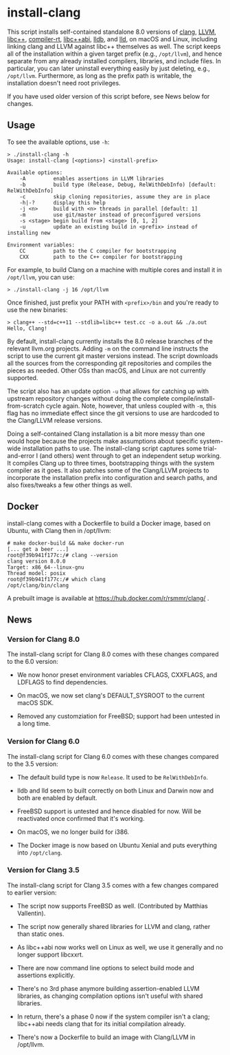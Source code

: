 install-clang
=============

This script installs self-contained standalone 8.0 versions of [clang][1],
[LLVM][2], [libc++][3], [compiler-rt][4], [libc++abi][5], [lldb][6],
and [lld][7], on macOS and Linux, including linking clang and LLVM
against libc++ themselves as well. The script keeps all of the
installation within a given target prefix (e.g., `/opt/llvm`), and
hence separate from any already installed compilers, libraries, and
include files. In particular, you can later uninstall everything
easily by just deleting, e.g., `/opt/llvm`. Furthermore, as long as
the prefix path is writable, the installation doesn't need root
privileges.

If you have used older version of this script before, see News below
for changes.

Usage
-----

To see the available options, use `-h`:

    > ./install-clang -h
    Usage: install-clang [<options>] <install-prefix>

    Available options:
        -A         enables assertions in LLVM libraries
        -b         build type (Release, Debug, RelWithDebInfo) [default: RelWithDebInfo]
        -c         skip cloning repositories, assume they are in place
        -h|-?      display this help
        -j <n>     build with <n> threads in parallel [default: 1]
        -m         use git/master instead of preconfigured versions
        -s <stage> begin build from <stage> [0, 1, 2]
        -u         update an existing build in <prefix> instead of installing new

    Environment variables:
        CC         path to the C compiler for bootstrapping
        CXX        path to the C++ compiler for bootstrapping

For example, to build Clang on a machine with multiple cores and
install it in `/opt/llvm`, you can use:

    > ./install-clang -j 16 /opt/llvm

Once finished, just prefix your PATH with `<prefix>/bin` and you're
ready to use the new binaries:

    > clang++ --std=c++11 --stdlib=libc++ test.cc -o a.out && ./a.out
    Hello, Clang!

By default, install-clang currently installs the 8.0 release branches
of the relevant llvm.org projects. Adding `-m` on the command line
instructs the script to use the current git master versions instead.
The script downloads all the sources from the corresponding git
repositories and compiles the pieces as needed. Other OSs than macOS,
and Linux are not currently supported.

The script also has an update option `-u` that allows for catching up
with upstream repository changes without doing the complete
compile/install-from-scratch cycle again. Note, however, that unless
coupled with `-m`, this flag has no immediate effect since the git
versions to use are hardcoded to the Clang/LLVM release versions.

Doing a self-contained Clang installation is a bit more messy
than one would hope because the projects make assumptions about
specific system-wide installation paths to use. The install-clang
script captures some trial-and-error I (and others) went through to
get an independent setup working. It compiles Clang up to three
times, bootstrapping things with the system compiler as it goes. It
also patches some of the Clang/LLVM projects to incorporate the installation
prefix into configuration and search paths, and also fixes/tweaks a few
other things as well.

Docker
------

install-clang comes with a Dockerfile to build a Docker image, based
on Ubuntu, with Clang then in /opt/llvm:

    # make docker-build && make docker-run
    [... get a beer ...]
    root@f39b941f177c:/# clang --version
    clang version 8.0.0
    Target: x86_64--linux-gnu
    Thread model: posix
    root@f39b941f177c:/# which clang
    /opt/clang/bin/clang

A prebuilt image is available at https://hub.docker.com/r/rsmmr/clang/ .

News
----

### Version for Clang 8.0

The install-clang script for Clang 8.0 comes with these changes
compared to the 6.0 version:

* We now honor preset environment variables CFLAGS, CXXFLAGS, and
  LDFLAGS to find dependencies.

* On macOS, we now set clang's DEFAULT_SYSROOT to the current macOS
  SDK.

* Removed any customziation for FreeBSD; support had been untested in
  a long time.

### Version for Clang 6.0

The install-clang script for Clang 6.0 comes with these changes
compared to the 3.5 version:

* The default build type is now `Release`. It used to be
  `RelWithDebInfo`.

* lldb and lld seem to built correctly on both Linux and Darwin now
  and both are enabled by default.

* FreeBSD support is untested and hence disabled for now. Will be reactivated
  once confirmed that it's working.

* On macOS, we no longer build for i386.

* The Docker image is now based on Ubuntu Xenial and puts everything
  into `/opt/clang`.

### Version for Clang 3.5

The install-clang script for Clang 3.5 comes with a few changes
compared to earlier version:

* The script now supports FreeBSD as well. (Contributed by Matthias
  Vallentin).

* The script now generally shared libraries for LLVM and clang, rather
  than static ones.

* As libc++abi now works well on Linux as well, we use it generally
  and no longer support libcxxrt.

* There are now command line options to select build mode and
  assertions explicitly.

* There's no 3rd phase anymore building assertion-enabled LLVM
  libraries, as changing compilation options isn't useful with shared
  libraries.

* In return, there's a phase 0 now if the system compiler isn't a
  clang; libc++abi needs clang that for its initial compilation
  already.

* There's now a Dockerfile to build an image with Clang/LLVM in
  /opt/llvm.

[1]: http://clang.llvm.org
[2]: http://www.llvm.org
[3]: http://libcxx.llvm.org
[4]: http://compiler-rt.llvm.org
[5]: http://libcxxabi.llvm.org
[6]: http://lldb.llvm.org
[7]: http://lld.llvm.org
